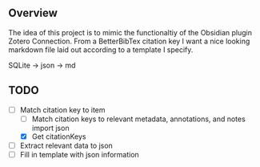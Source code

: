 ## Overview
The idea of this project is to mimic the functionaltiy of the Obsidian plugin Zotero Connection. From a BetterBibTex citation key I want a nice looking markdown file laid out according to a template I specify.

SQLite -> json -> md

## TODO
- [ ] Match citation key to item
    - [ ] Match citation keys to relevant metadata, annotations, and notes
import json
    - [X] Get citationKeys
- [ ] Extract relevant data to json
- [ ] Fill in template with json information
